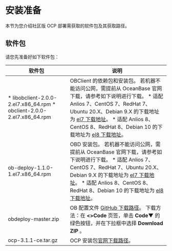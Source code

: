 安装准备 
=========================

本节为您介绍社区版 OCP 部署需获取的软件包及其获取路径。

软件包 
------------------------

请您先准备好如下软件包：


|                                                                              软件包                                                                               |                                                                                                                                                                                                                                  说明                                                                                                                                                                                                                                  |
|----------------------------------------------------------------------------------------------------------------------------------------------------------------|----------------------------------------------------------------------------------------------------------------------------------------------------------------------------------------------------------------------------------------------------------------------------------------------------------------------------------------------------------------------------------------------------------------------------------------------------------------------|
| * libobclient-2.0.0-2.el7.x86_64.rpm   * obclient-2.0.0-2.el7.x86_64.rpm    | OBClient 的依赖包和安装包。 若机器不能访问公网，需提前从 OceanBase 官网下载，请参考如下说明进行下载。 * 适配 Anlios 7、CentOS 7、RedHat 7、Ubuntu 20.X、Debian 9.X 的下载地址为 [el7 下载地址](https://mirrors.aliyun.com/oceanbase/community/stable/el/7/x86_64/)。   * 适配 Anlios 8、CentOS 8、RedHat 8、Debian 10 的下载地址为 [el8 下载地址](https://mirrors.aliyun.com/oceanbase/community/stable/el/8/x86_64/)。    |
| ob-deploy-1.1.0-1.el7.x86_64.rpm                                                                                                                               | OBD 安装包。 若机器不能访问公网，需提前从 OceanBase 官网下载，请参考如下说明进行下载。 * 适配 Anlios 7、CentOS 7、RedHat 7、Ubuntu 20.X、Debian 9.X 的下载地址为 [el7 下载地址](https://mirrors.aliyun.com/oceanbase/community/stable/el/7/x86_64/)。   * 适配 Anlios 8、CentOS 8、RedHat 8、Debian 10 的下载地址为 [el8 下载地址](https://mirrors.aliyun.com/oceanbase/community/stable/el/8/x86_64/)。              |
| obdeploy-master.zip                                                                                                                                            | OB 配置文件 [GitHub 下载路径](https://github.com/oceanbase/obdeploy/tree/master/example)。 下载方法：在 **\<\>Code** 页签，单击 **Code▼** 的绿色按钮，并在下拉框中选择 **Download ZIP** 。                                                                                                                                                                                                                                                                              |
| ocp-3.1.1-ce.tar.gz                                                                                                                                            | OCP 安装包[官网下载路径](https://open.oceanbase.com/softwareCenter/community)。                                                                                                                                                                                                                                                                                                                                                                                |


